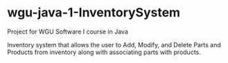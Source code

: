 # wgu-java-1-InventorySystem

Project for WGU Software I course in Java

Inventory system that allows the user to Add, Modify, and Delete Parts and Products from inventory along with associating parts with products.
